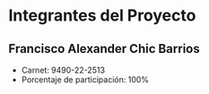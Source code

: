 # Integrantes del Proyecto

## Francisco Alexander Chic Barrios
- Carnet: 9490-22-2513
- Porcentaje de participación: 100%
